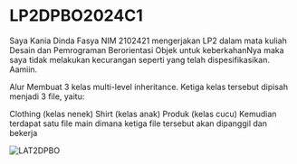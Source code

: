 # LP2DPBO2024C1

Saya Kania Dinda Fasya NIM 2102421 mengerjakan LP2 dalam mata kuliah Desain dan Pemrograman Berorientasi Objek untuk keberkahanNya maka saya tidak melakukan kecurangan seperti yang telah dispesifikasikan. Aamiin.

Alur
Membuat 3 kelas multi-level inheritance. Ketiga kelas tersebut dipisah menjadi 3 file, yaitu:

Clothing (kelas nenek)
Shirt (kelas anak)
Produk (kelas cucu)
Kemudian terdapat satu file main dimana ketiga file tersebut akan dipanggil dan bekerja

![LAT2DPBO](https://github.com/kaniadinda/LP2DPBO2024C1/assets/101338342/c36c17df-dd9f-434a-b41f-d331ef83f284)
